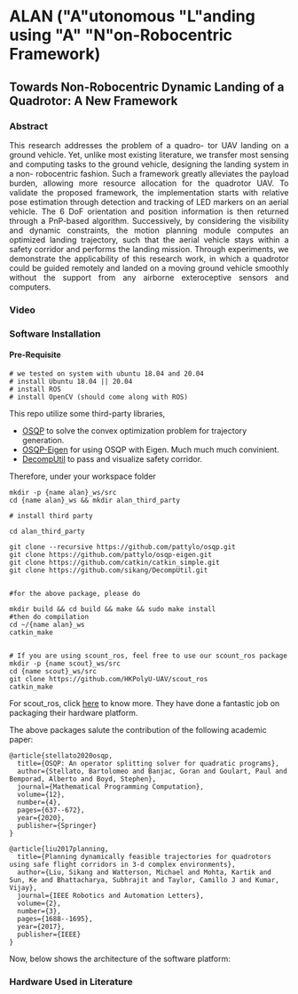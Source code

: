 # ALAN ("A"utonomous "L"anding using "A" "N"on-Robocentric Framework)
## Towards Non-Robocentric Dynamic Landing of a Quadrotor: A New Framework

### Abstract
<div align="justify">
This research addresses the problem of a quadro- tor UAV landing on a ground vehicle. Yet, unlike most existing literature, we transfer most sensing and computing tasks to the ground vehicle, designing the landing system in a non- robocentric fashion. Such a framework greatly alleviates the payload burden, allowing more resource allocation for the quadrotor UAV. To validate the proposed framework, the implementation starts with relative pose estimation through detection and tracking of LED markers on an aerial vehicle. The 6 DoF orientation and position information is then returned through a PnP-based algorithm. Successively, by considering the visibility and dynamic constraints, the motion planning module computes an optimized landing trajectory, such that the aerial vehicle stays within a safety corridor and performs the landing mission. Through experiments, we demonstrate the applicability of this research work, in which a quadrotor could be guided remotely and landed on a moving ground vehicle smoothly without the support from any airborne exteroceptive sensors and computers.
</div>

### Video

### Software Installation
#### Pre-Requisite

```
# we tested on system with ubuntu 18.04 and 20.04 
# install Ubuntu 18.04 || 20.04
# install ROS
# install OpenCV (should come along with ROS)
```

This repo utilize some third-party libraries,
- [OSQP](https://github.com/osqp/osqp.git) to solve the convex optimization problem for trajectory generation. <br/>
- [OSQP-Eigen](https://github.com/robotology/osqp-eigen.git) for using OSQP with Eigen. Much much much convinient.
- [DecompUtil](https://github.com/sikang/DecompUtil.git) to pass and visualize safety corridor.

Therefore, under your workspace folder
```
mkdir -p {name alan}_ws/src
cd {name alan}_ws && mkdir alan_third_party

# install third party

cd alan_third_party

git clone --recursive https://github.com/pattylo/osqp.git
git clone https://github.com/pattylo/osqp-eigen.git
git clone https://github.com/catkin/catkin_simple.git
git clone https://github.com/sikang/DecompUtil.git


#for the above package, please do

mkdir build && cd build && make && sudo make install
#then do compilation
cd ~/{name alan}_ws
catkin_make


# If you are using scount_ros, feel free to use our scount_ros package
mkdir -p {name scout}_ws/src
cd {name scout}_ws/src
git clone https://github.com/HKPolyU-UAV/scout_ros
catkin_make
```
For scout_ros, click [here](https://github.com/agilexrobotics/scout_ros.git) to know more. They have done a fantastic job on packaging their hardware platform.

The above packages salute the contribution of the following academic paper:

```
@article{stellato2020osqp,
  title={OSQP: An operator splitting solver for quadratic programs},
  author={Stellato, Bartolomeo and Banjac, Goran and Goulart, Paul and Bemporad, Alberto and Boyd, Stephen},
  journal={Mathematical Programming Computation},
  volume={12},
  number={4},
  pages={637--672},
  year={2020},
  publisher={Springer}
}

@article{liu2017planning,
  title={Planning dynamically feasible trajectories for quadrotors using safe flight corridors in 3-d complex environments},
  author={Liu, Sikang and Watterson, Michael and Mohta, Kartik and Sun, Ke and Bhattacharya, Subhrajit and Taylor, Camillo J and Kumar, Vijay},
  journal={IEEE Robotics and Automation Letters},
  volume={2},
  number={3},
  pages={1688--1695},
  year={2017},
  publisher={IEEE}
}
```

Now, below shows the architecture of the software platform:


### Hardware Used in Literature
